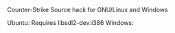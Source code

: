 Counter-Strike Source hack for GNU/Linux and Windows

Ubuntu:
    Requires libsdl2-dev:i386
Windows: